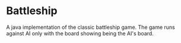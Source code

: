 # Battleship
A java implementation of the classic battleship game.
The game runs against AI only with the board showing being the AI's board. 
